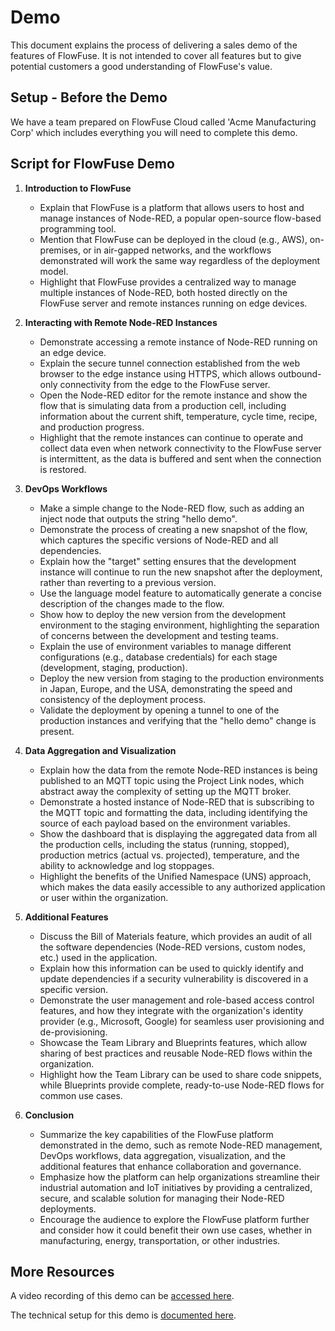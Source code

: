 # Demo

This document explains the process of delivering a sales demo of the features of FlowFuse. It is not intended to cover all features but to give potential customers a good understanding of FlowFuse's value.

## Setup - Before the Demo

We have a team prepared on FlowFuse Cloud called 'Acme Manufacturing Corp' which includes everything you will need to complete this demo.

## Script for FlowFuse Demo

1.  **Introduction to FlowFuse**
    *   Explain that FlowFuse is a platform that allows users to host and manage instances of Node-RED, a popular open-source flow-based programming tool.
    *   Mention that FlowFuse can be deployed in the cloud (e.g., AWS), on-premises, or in air-gapped networks, and the workflows demonstrated will work the same way regardless of the deployment model.
    *   Highlight that FlowFuse provides a centralized way to manage multiple instances of Node-RED, both hosted directly on the FlowFuse server and remote instances running on edge devices.

2.  **Interacting with Remote Node-RED Instances**
    *   Demonstrate accessing a remote instance of Node-RED running on an edge device.
    *   Explain the secure tunnel connection established from the web browser to the edge instance using HTTPS, which allows outbound-only connectivity from the edge to the FlowFuse server.
    *   Open the Node-RED editor for the remote instance and show the flow that is simulating data from a production cell, including information about the current shift, temperature, cycle time, recipe, and production progress.
    *   Highlight that the remote instances can continue to operate and collect data even when network connectivity to the FlowFuse server is intermittent, as the data is buffered and sent when the connection is restored.

3.  **DevOps Workflows**
    *   Make a simple change to the Node-RED flow, such as adding an inject node that outputs the string "hello demo".
    *   Demonstrate the process of creating a new snapshot of the flow, which captures the specific versions of Node-RED and all dependencies.
    *   Explain how the "target" setting ensures that the development instance will continue to run the new snapshot after the deployment, rather than reverting to a previous version.
    *   Use the language model feature to automatically generate a concise description of the changes made to the flow.
    *   Show how to deploy the new version from the development environment to the staging environment, highlighting the separation of concerns between the development and testing teams.
    *   Explain the use of environment variables to manage different configurations (e.g., database credentials) for each stage (development, staging, production).
    *   Deploy the new version from staging to the production environments in Japan, Europe, and the USA, demonstrating the speed and consistency of the deployment process.
    *   Validate the deployment by opening a tunnel to one of the production instances and verifying that the "hello demo" change is present.

4.  **Data Aggregation and Visualization**
    *   Explain how the data from the remote Node-RED instances is being published to an MQTT topic using the Project Link nodes, which abstract away the complexity of setting up the MQTT broker.
    *   Demonstrate a hosted instance of Node-RED that is subscribing to the MQTT topic and formatting the data, including identifying the source of each payload based on the environment variables.
    *   Show the dashboard that is displaying the aggregated data from all the production cells, including the status (running, stopped), production metrics (actual vs. projected), temperature, and the ability to acknowledge and log stoppages.
    *   Highlight the benefits of the Unified Namespace (UNS) approach, which makes the data easily accessible to any authorized application or user within the organization.

5.  **Additional Features**
    *   Discuss the Bill of Materials feature, which provides an audit of all the software dependencies (Node-RED versions, custom nodes, etc.) used in the application.
    *   Explain how this information can be used to quickly identify and update dependencies if a security vulnerability is discovered in a specific version.
    *   Demonstrate the user management and role-based access control features, and how they integrate with the organization's identity provider (e.g., Microsoft, Google) for seamless user provisioning and de-provisioning.
    *   Showcase the Team Library and Blueprints features, which allow sharing of best practices and reusable Node-RED flows within the organization.
    *   Highlight how the Team Library can be used to share code snippets, while Blueprints provide complete, ready-to-use Node-RED flows for common use cases.

6.  **Conclusion**
    *   Summarize the key capabilities of the FlowFuse platform demonstrated in the demo, such as remote Node-RED management, DevOps workflows, data aggregation, visualization, and the additional features that enhance collaboration and governance.
    *   Emphasize how the platform can help organizations streamline their industrial automation and IoT initiatives by providing a centralized, secure, and scalable solution for managing their Node-RED deployments.
    *   Encourage the audience to explore the FlowFuse platform further and consider how it could benefit their own use cases, whether in manufacturing, energy, transportation, or other industries.

## More Resources

A video recording of this demo can be [accessed here](https://drive.google.com/file/d/1cHSSQVFol-EyfhHUYtJxSZp4_O7KMYhp/view?usp=sharing).

The technical setup for this demo is [documented here](https://github.com/FlowFuse/CloudProject/blob/main/infrastructure/docs/sales_demo_environment.md).